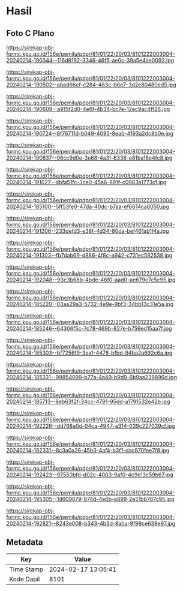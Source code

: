 # Hasil

## Foto C Plano

https://sirekap-obj-formc.kpu.go.id/156e/pemilu/pdpr/81/01/22/20/03/8101222003004-20240214-190344--116d8192-3346-46f5-ae0c-39a5e4ae0092.jpg

https://sirekap-obj-formc.kpu.go.id/156e/pemilu/pdpr/81/01/22/20/03/8101222003004-20240214-190502--abad66cf-c284-463c-b6e7-3d2e80480ed5.jpg

https://sirekap-obj-formc.kpu.go.id/156e/pemilu/pdpr/81/01/22/20/03/8101222003004-20240214-190609--a915f2d0-4e6f-4b34-bc7e-12ec9ac4ff26.jpg

https://sirekap-obj-formc.kpu.go.id/156e/pemilu/pdpr/81/01/22/20/03/8101222003004-20240214-190724--8f76711d-b049-4095-8eab-4193a2dc8b0e.jpg

https://sirekap-obj-formc.kpu.go.id/156e/pemilu/pdpr/81/01/22/20/03/8101222003004-20240214-190837--96cc9d0e-3e68-4a3f-8338-e81ba16e4fc8.jpg

https://sirekap-obj-formc.kpu.go.id/156e/pemilu/pdpr/81/01/22/20/03/8101222003004-20240214-191027--dbfa51fc-3ce0-45a6-891f-c0983a1773cf.jpg

https://sirekap-obj-formc.kpu.go.id/156e/pemilu/pdpr/81/01/22/20/03/8101222003004-20240214-185100--5ff53fe0-47da-40dc-b7aa-ef6614ca6050.jpg

https://sirekap-obj-formc.kpu.go.id/156e/pemilu/pdpr/81/01/22/20/03/8101222003004-20240214-191206--233defd3-e38f-4d34-80da-bef461ab1f4a.jpg

https://sirekap-obj-formc.kpu.go.id/156e/pemilu/pdpr/81/01/22/20/03/8101222003004-20240214-191303--fb7dab69-d886-4f8c-a942-c731ec582538.jpg

https://sirekap-obj-formc.kpu.go.id/156e/pemilu/pdpr/81/01/22/20/03/8101222003004-20240214-192048--93c3b68b-4bde-46f0-aad0-ae679c7c5c95.jpg

https://sirekap-obj-formc.kpu.go.id/156e/pemilu/pdpr/81/01/22/20/03/8101222003004-20240214-185220--03aa29a3-5732-4e9e-9bf3-34bb13c31e5a.jpg

https://sirekap-obj-formc.kpu.go.id/156e/pemilu/pdpr/81/01/22/20/03/8101222003004-20240214-185246--64306f5c-7c78-469b-827e-b759ed15aa7f.jpg

https://sirekap-obj-formc.kpu.go.id/156e/pemilu/pdpr/81/01/22/20/03/8101222003004-20240214-185303--bf7256f9-3ea1-4478-bfbd-94ba2a692c6a.jpg

https://sirekap-obj-formc.kpu.go.id/156e/pemilu/pdpr/81/01/22/20/03/8101222003004-20240214-185331--99854099-b77a-4a49-b9d9-6b9aa239896d.jpg

https://sirekap-obj-formc.kpu.go.id/156e/pemilu/pdpr/81/01/22/20/03/8101222003004-20240214-185713--8eb63f2f-34cc-4791-95dd-a1791532e42b.jpg

https://sirekap-obj-formc.kpu.go.id/156e/pemilu/pdpr/81/01/22/20/03/8101222003004-20240214-192226--dd768a0d-04ca-4947-a314-039c227039cf.jpg

https://sirekap-obj-formc.kpu.go.id/156e/pemilu/pdpr/81/01/22/20/03/8101222003004-20240214-192331--8c3a0a28-45b3-4af4-b3f1-dac870fee7f8.jpg

https://sirekap-obj-formc.kpu.go.id/156e/pemilu/pdpr/81/01/22/20/03/8101222003004-20240214-192423--97550bfd-d02c-4003-9af0-4c9e13c59b67.jpg

https://sirekap-obj-formc.kpu.go.id/156e/pemilu/pdpr/81/01/22/20/03/8101222003004-20240214-195305--1d609079-874d-4e6b-a899-2e51bb787c95.jpg

https://sirekap-obj-formc.kpu.go.id/156e/pemilu/pdpr/81/01/22/20/03/8101222003004-20240214-192821--8243e008-b343-4b3d-8aba-9f99ce639e97.jpg


## Metadata

| Key        | Value               |
| ---------- | ------------------- |
| Time Stamp | 2024-02-17 13:05:41 |
| Kode Dapil | 8101                |



